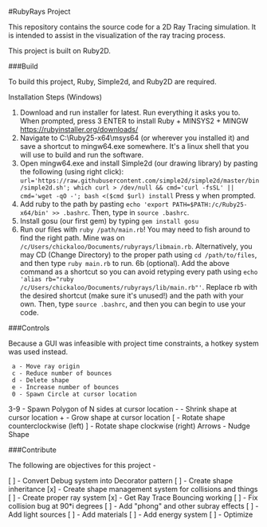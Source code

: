 #RubyRays Project

This repository contains the source code for a 2D Ray Tracing simulation. It is intended to assist in the visualization of the ray tracing process.

This project is built on Ruby2D.

###Build

To build this project, Ruby, Simple2d, and Ruby2D are required.

Installation Steps (Windows)
1. Download and run installer for latest. Run everything it asks you to. When prompted, press 3 ENTER to install Ruby + MINSYS2 + MINGW
 https://rubyinstaller.org/downloads/
2. Navigate to C:\Ruby25-x64\msys64 (or wherever you installed it) and save a shortcut to mingw64.exe somewhere. It's a linux shell that you will use to build and run the software.
3. Open mingw64.exe and install Simple2d (our drawing library) by pasting the following (using right click):
`url='https://raw.githubusercontent.com/simple2d/simple2d/master/bin/simple2d.sh'; which curl > /dev/null && cmd='curl -fsSL' || cmd='wget -qO -'; bash <($cmd $url) install`
Press y when prompted.
4. Add ruby to the path by pasting `echo 'export PATH=$PATH:/c/Ruby25-x64/bin' >> .bashrc`. Then, type in `source .bashrc`.
5. Install gosu (our first gem) by typing `gem install gosu`
6. Run our files with `ruby /path/main.rb`! You may need to fish around to find the right path. Mine was on `/c/Users/chickaloo/Documents/rubyrays/libmain.rb`. Alternatively, you may CD (Change Directory) to the proper path using `cd /path/to/files`, and then type `ruby main.rb` to run.
6b (optional). Add the above command as a shortcut so you can avoid retyping every path using `echo 'alias rb="ruby /c/Users/chickaloo/Documents/rubyrays/lib/main.rb"'`. Replace rb with the desired shortcut (make sure it's unused!) and the path with your own. Then, type `source .bashrc`, and then you can begin to use your code.

###Controls

Because a GUI was infeasible with project time constraints, a hotkey system was used instead.

     a - Move ray origin
     c - Reduce number of bounces
     d - Delete shape
     e - Increase number of bounces
     0 - Spawn Circle at cursor location
   3-9 - Spawn Polygon of N sides at cursor location
     - - Shrink shape at cursor location
     + - Grow shape at cursor location
     [ - Rotate shape counterclockwise (left)
     ] - Rotate shape clockwise (right)
Arrows - Nudge Shape

###Contribute

The following are objectives for this project -

[ ] - Convert Debug system into Decorator pattern
[ ] - Create shape inheritance
[x] - Create shape management system for collisions and things
[ ] - Create proper ray system
[x] - Get Ray Trace Bouncing working
[ ] - Fix collision bug at 90*i degrees
[ ] - Add "phong" and other subray effects
[ ] - Add light sources
[ ] - Add materials
[ ] - Add energy system
[ ] - Optimize
